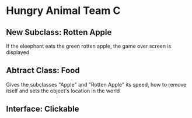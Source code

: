 # Hungry Animal Team C 

## New Subclass: Rotten Apple
If the eleephant eats the green rotten apple, the game over screen is displayed
## Abtract Class: Food
Gives the subclasses "Apple" and "Rotten Apple" its speed, how to remove itself and sets the object's location in the world
## Interface: Clickable
